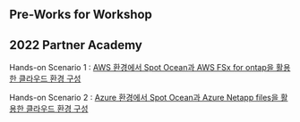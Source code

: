 
## Pre-Works for Workshop


## 2022 Partner Academy
Hands-on Scenario 1 : [AWS 환경에서 Spot Ocean과 AWS FSx for ontap을 활용한 클라우드 환경 구성](./2022_Partner_Academy/AWS)

Hands-on Scenario 2 : [Azure 환경에서 Spot Ocean과 Azure Netapp files을 활용한 클라우드 환경 구성](./2022_Partner_Academy/Azure)